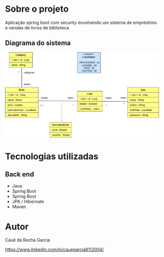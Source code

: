 # Sobre o projeto

Aplicação spring boot com security envolvendo um sistema de empréstimo e vendas de livros de biblioteca

## Diagrama do sistema
![Modelo Conceitual](https://github.com/cauerg44/pictures/blob/main/images/LOAN-SYSTEM.jpg)

# Tecnologias utilizadas
## Back end
- Java
- Spring Boot
- Spring Boot
- JPA / Hibernate
- Maven
# Autor

Cauê da Rocha Garcia

https://www.linkedin.com/in/cauegarcia8112004/
